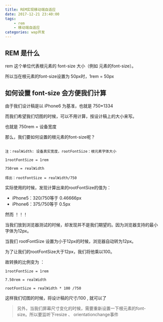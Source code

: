 ```yaml
---
title: REM实现移动端自适应
date: 2017-12-21 23:40:00
tags: 
    - rem
    - 移动端自适应
categories: wap开发
---
```


## REM 是什么

rem 这个单位代表根元素的 font-size 大小（例如 <html> 元素的font-size）。

所以当在根元素的font-size设置为 50px时，1rem = 50px

## 如何设置 font-size 会方便我们计算

由于我们设计稿是以 iPhone6 为基准，也就是 750*1334

而我们希望我们切图的时候，可以不用计算，按设计稿上的大小来写。

也就是 750rem = 设备宽度

那么，我们要如何设置的根元素的font-size呢？

```

注：realWidth: 设备真实宽度，rootFontSize：根元素字体大小

1rootFontSize = 1rem

750rem = realWidth

得出：rootFontSize = realWidth/750

```

实际使用的时候，发现计算出来的rootFontSize的值为：

- iPhone5：320/750等于 0.46666px
- iPhone6：375/750等于 0.5px

<!--more-->

然而 ！！！

当我们放到浏览器测试的时候，却发现并不是我们期望的。因为浏览器支持的最小字体为12px。

当我们 rootFontSize 设置为小于12px的时候，浏览器自动转为12px。

为了让我们的rootFontSize大于12px，我们将他乘以100。

故转换的比例变为 ： 

```
1rootFontSize = 1rem

7.50rem = realWidth

rootFontSize = realWidth * 100 /750

```

这样我们切图的时候，将设计稿的尺寸/100 , 就可以了  

> 另外，当我们屏幕尺寸变化的时候，需要重新设置一下根元素的font-size。所以要监听下resize 、 orientationchange事件